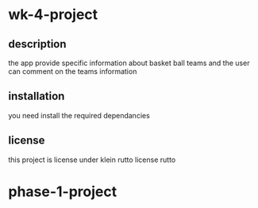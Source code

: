# wk-4-project

## description
the app provide specific information about basket ball teams and the user can comment on the teams information
## installation
you need install the required dependancies
## license 
this project is license under klein rutto
license rutto
# phase-1-project
